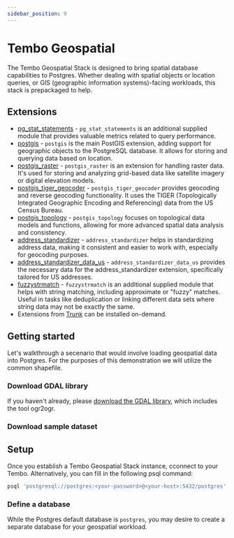 ```yaml
---
sidebar_position: 9
---
```


# Tembo Geospatial

The Tembo Geospatial Stack is designed to bring spatial database capabilities to Postgres. Whether dealing with spatial objects or location queries, or GIS (geographic information systems)-facing workloads, this stack is prepackaged to help.

## Extensions

- [pg_stat_statements](https://www.postgresql.org/docs/current/pgstatstatements.html) - `pg_stat_statements` is an additional supplied module that provides valuable metrics related to query performance.
- [postgis](https://postgis.net/) - `postgis` is the main PostGIS extension, adding support for geographic objects to the PostgreSQL database. It allows for storing and querying data based on location.
- [postgis_raster](https://postgis.net/docs/RT_reference.html) - `postgis_raster` is an extension for handling raster data. It's used for storing and analyzing grid-based data like satellite imagery or digital elevation models.
- [postgis_tiger_geocoder](https://postgis.net/docs/postgis_installation.html#loading_extras_tiger_geocoder) - `postgis_tiger_geocoder` provides geocoding and reverse geocoding functionality. It uses the TIGER (Topologically Integrated Geographic Encoding and Referencing) data from the US Census Bureau.
- [postgis_topology](https://postgis.net/docs/Topology.html) - `postgis_topology` focuses on topological data models and functions, allowing for more advanced spatial data analysis and consistency.
- [address_standardizer](https://postgis.net/docs/Extras.html#Address_Standardizer) - `address_standardizer` helps in standardizing address data, making it consistent and easier to work with, especially for geocoding purposes.
- [address_standardizer_data_us](https://postgis.net/docs/Extras.html#Address_Standardizer) - `address_standardizer_data_us` provides the necessary data for the address_standardizer extension, specifically tailored for US addresses.
- [fuzzystrmatch](https://www.postgresql.org/docs/current/fuzzystrmatch.html) - `fuzzystrmatch` is an additional supplied module that helps with string matching, including approximate or "fuzzy" matches. Useful in tasks like deduplication or linking different data sets where string data may not be exactly the same.
- Extensions from [Trunk](https://pgt.dev/) can be installed on-demand.

## Getting started

Let's walkthrough a secenario that would involve loading geospatial data into Postgres.
For the purposes of this demonstration we will utilize the common shapefile.

### Download GDAL library

If you haven't already, please [download the GDAL library](https://gdal.org/index.html), which includes the tool ogr2ogr.

### Download sample dataset



## Setup

Once you establish a Tembo Geospatial Stack instance, cconnect to your Tembo.
Alternatively, you can fill in the following psql command:

```bash
psql 'postgresql://postgres:<your-password>@<your-host>:5432/postgres'
```

### Define a database

While the Postgres default database is `postgres`, you may desire to create a separate database for your geospatial workload.

